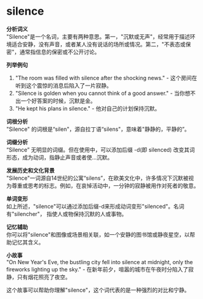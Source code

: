 # silence

**分析词义**  
"Silence"是一个名词，主要有两种意思。第一，"沉默或无声"，经常用于描述环境适合安静，没有声音，或者某人没有说话的场所或情况。第二，"不表态或保密"，通常指信息的保密或不公开讨论。

  

**列举例句**

  

1.  "The room was filled with silence after the shocking news." - 这个房间在听到这个震惊的消息后陷入了一片寂静。
2.  "Silence is golden when you cannot think of a good answer." - 当你想不出一个好答案的时候，沉默是金。
3.  "He kept his plans in silence." - 他对自己的计划保持沉默。

  

**词根分析**  
"Silence" 的词根是“silen"，源自拉丁语“silens"，意味着"静静的，平静的”。

  

**词缀分析**  
“Silence” 无明显的词缀。但在使用中，可以添加后缀 -d(即 silenced) 改变其词形态，成为动词，指静止声音或者使…沉默。

  

**发展历史和文化背景**  
"Silence"一词源自14世纪的公寓“silens”，在欧美文化中，许多情况下沉默被视为尊重或思考的标志。例如，在哀悼活动中，一分钟的寂静被用作对死者的敬意。

  

**单词变形**  
如上所述，"silence"可以通过添加后缀-d来形成动词变形"silenced"。名词有"silencher"， 指使人或物保持沉默的人或事物。

  

**记忆辅助**  
你可以将"silence"和图像或场景相关联，如一个安静的图书馆或静夜星空，以帮助记忆其含义。

  

**小故事**  
"On New Year's Eve, the bustling city fell into silence at midnight, only the fireworks lighting up the sky." - 在新年前夕，喧嚣的城市在午夜时分陷入了寂静，只有烟花照亮了夜空。

  

这个故事可以帮助你理解"silence"，这个词代表的是一种强烈的对比和宁静。
